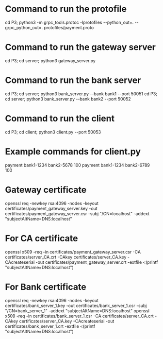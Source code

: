 # Command to run the protofile
cd P3; python3 -m grpc_tools.protoc -Iprotofiles --python_out=. --grpc_python_out=. protofiles/payment.proto

# Command to run the gateway server
cd P3; cd server; python3 gateway_server.py

# Command to run the bank server
cd P3; cd server; python3 bank_server.py --bank bank1 --port 50051
cd P3; cd server; python3 bank_server.py --bank bank2 --port 50052

# Command to run the client
cd P3; cd client; python3 client.py --port 50053

# Example commands for client.py
payment bank1-1234 bank2-5678 100
payment bank1-1234 bank2-6789 100

# Gateway certificate
openssl req -newkey rsa:4096 -nodes -keyout certificates/payment_gateway_server.key -out certificates/payment_gateway_server.csr -subj "/CN=localhost" -addext "subjectAltName=DNS:localhost"

# For CA certificate
openssl x509 -req -in certificates/payment_gateway_server.csr -CA certificates/server_CA.crt -CAkey certificates/server_CA.key -CAcreateserial -out certificates/payment_gateway_server.crt -extfile <(printf "subjectAltName=DNS:localhost")

# For Bank certificate
openssl req -newkey rsa:4096 -nodes -keyout certificates/bank_server_1.key -out certificates/bank_server_1.csr -subj "/CN=bank_server_1" -addext "subjectAltName=DNS:localhost"
openssl x509 -req -in certificates/bank_server_1.csr -CA certificates/server_CA.crt -CAkey certificates/server_CA.key -CAcreateserial -out certificates/bank_server_1.crt -extfile <(printf "subjectAltName=DNS:localhost")